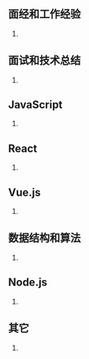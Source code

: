 ## 面经和工作经验
1. 

## 面试和技术总结
1. 

## JavaScript
1.

## React
1.

## Vue.js
1.

## 数据结构和算法
1. 

## Node.js
1. 

## 其它
1. 
